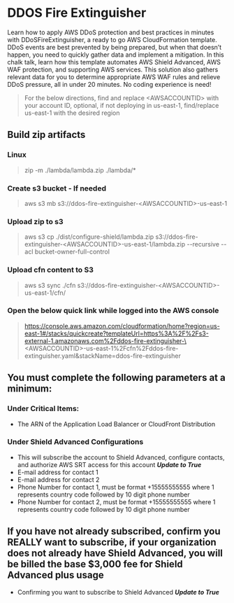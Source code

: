 # DDOS Fire Extinguisher
Learn how to apply AWS DDoS protection and best practices in minutes with DDoSFireExtinguisher, a ready to go AWS CloudFormation template. DDoS events are best prevented by being prepared, but when that doesn’t happen, you need to quickly gather data and implement a mitigation. In this chalk talk, learn how this template automates AWS Shield Advanced, AWS WAF protection, and supporting AWS services. This solution also gathers relevant data for you to determine appropriate AWS WAF rules and relieve DDoS pressure, all in under 20 minutes. No coding experience is need!


> For the below directions, find and replace \<AWSACCOUNTID\> with your account ID, optional, if not deploying in us-east-1, find/replace us-east-1 with the desired region

## Build zip artifacts
### Linux
> zip -m ./lambda/lambda.zip ./lambda/*

### Create s3 bucket - If needed

> aws s3 mb s3://ddos-fire-extinguisher-\<AWSACCOUNTID\>-us-east-1
### Upload zip to s3
> aws s3 cp ./dist/configure-shield/lambda.zip s3://ddos-fire-extinguisher-\<AWSACCOUNTID\>-us-east-1/lambda.zip --recursive --acl bucket-owner-full-control

### Upload cfn content to S3

> aws s3 sync ./cfn s3://ddos-fire-extinguisher-\<AWSACCOUNTID\>-us-east-1/cfn/

### Open the below quick link while logged into the AWS console

> https://console.aws.amazon.com/cloudformation/home?region=us-east-1#/stacks/quickcreate?templateUrl=https%3A%2F%2Fs3-external-1.amazonaws.com%2Fddos-fire-extinguisher-\<AWSACCOUNTID\>-us-east-1%2Fcfn%2Fddos-fire-extinguisher.yaml&stackName=ddos-fire-extinguisher

## You must complete the following parameters at a minimum:
### Under Critical Items:
- The ARN of the Application Load Balancer or CloudFront Distribution

### Under Shield Advanced Configurations

- This will subscribe the account to Shield Advanced, configure contacts, and authorize AWS SRT access for this account ***Update to True***
- E-mail address for contact 1
- E-mail address for contact 2
- Phone Number for contact 1, must be format +15555555555 where 1 represents country code followed by 10 digit phone number
- Phone Number for contact 2, must be format +15555555555 where 1 represents country code followed by 10 digit phone number

## If you have not already subscribed, confirm you REALLY want to subscribe, if your organization does not already have Shield Advanced, you will be billed the base $3,000 fee for Shield Advanced plus usage
- Confirming you want to subscribe to Shield Advanced ***Update to True***

